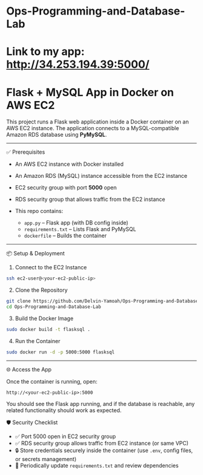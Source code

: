 # Ops-Programming-and-Database-Lab

# Link to my app: http://34.253.194.39:5000/

# Flask + MySQL App in Docker on AWS EC2

This project runs a Flask web application inside a Docker container on an AWS EC2 instance. The application connects to a MySQL-compatible Amazon RDS database using **PyMySQL**.

---

✅ Prerequisites

- An AWS EC2 instance with Docker installed
- An Amazon RDS (MySQL) instance accessible from the EC2 instance
- EC2 security group with port **5000** open
- RDS security group that allows traffic from the EC2 instance
- This repo contains:

  - `app.py` – Flask app (with DB config inside)
  - `requirements.txt` – Lists Flask and PyMySQL
  - `dockerfile` – Builds the container

---

📦 Setup & Deployment

1. Connect to the EC2 Instance

```bash
ssh ec2-user@<your-ec2-public-ip>
```

2. Clone the Repository

```bash
git clone https://github.com/Delvin-Yamoah/Ops-Programming-and-Database-Lab.git
cd Ops-Programming-and-Database-Lab
```

3. Build the Docker Image

```bash
sudo docker build -t flasksql .
```

4. Run the Container

```bash
sudo docker run -d -p 5000:5000 flasksql
```

---

🌐 Access the App

Once the container is running, open:

```
http://<your-ec2-public-ip>:5000
```

You should see the Flask app running, and if the database is reachable, any related functionality should work as expected.

🛡️ Security Checklist

- ✅ Port 5000 open in EC2 security group
- ✅ RDS security group allows traffic from EC2 instance (or same VPC)
- 🔒 Store credentials securely inside the container (use `.env`, config files, or secrets management)
- 🔄 Periodically update `requirements.txt` and review dependencies
